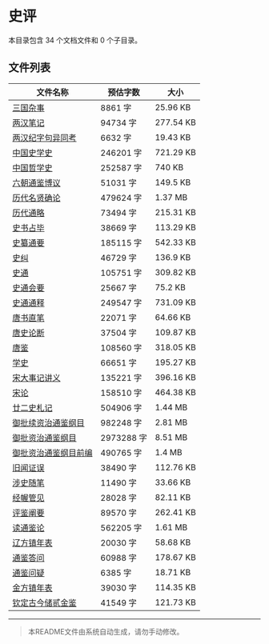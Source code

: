 # 史评

本目录包含 34 个文档文件和 0 个子目录。

## 文件列表

| 文件名称 | 预估字数 | 大小 |
|---------|---------|------|
| [三国杂事](史藏/史评/三国杂事.md) | 8861 字 | 25.96 KB |
| [两汉笔记](史藏/史评/两汉笔记.md) | 94734 字 | 277.54 KB |
| [两汉纪字句异同考](史藏/史评/两汉纪字句异同考.md) | 6632 字 | 19.43 KB |
| [中国史学史](史藏/史评/中国史学史.md) | 246201 字 | 721.29 KB |
| [中国哲学史](史藏/史评/中国哲学史.md) | 252587 字 | 740 KB |
| [六朝通鉴博议](史藏/史评/六朝通鉴博议.md) | 51031 字 | 149.5 KB |
| [历代名贤确论](史藏/史评/历代名贤确论.md) | 479624 字 | 1.37 MB |
| [历代通略](史藏/史评/历代通略.md) | 73494 字 | 215.31 KB |
| [史书占毕](史藏/史评/史书占毕.md) | 38669 字 | 113.29 KB |
| [史纂通要](史藏/史评/史纂通要.md) | 185115 字 | 542.33 KB |
| [史纠](史藏/史评/史纠.md) | 46729 字 | 136.9 KB |
| [史通](史藏/史评/史通.md) | 105751 字 | 309.82 KB |
| [史通会要](史藏/史评/史通会要.md) | 25667 字 | 75.2 KB |
| [史通通释](史藏/史评/史通通释.md) | 249547 字 | 731.09 KB |
| [唐书直笔](史藏/史评/唐书直笔.md) | 22071 字 | 64.66 KB |
| [唐史论断](史藏/史评/唐史论断.md) | 37504 字 | 109.87 KB |
| [唐鉴](史藏/史评/唐鉴.md) | 108560 字 | 318.05 KB |
| [学史](史藏/史评/学史.md) | 66651 字 | 195.27 KB |
| [宋大事记讲义](史藏/史评/宋大事记讲义.md) | 135221 字 | 396.16 KB |
| [宋论](史藏/史评/宋论.md) | 158510 字 | 464.38 KB |
| [廿二史札记](史藏/史评/廿二史札记.md) | 504906 字 | 1.44 MB |
| [御批续资治通鉴纲目](史藏/史评/御批续资治通鉴纲目.md) | 982248 字 | 2.81 MB |
| [御批资治通鉴纲目](史藏/史评/御批资治通鉴纲目.md) | 2973288 字 | 8.51 MB |
| [御批资治通鉴纲目前编](史藏/史评/御批资治通鉴纲目前编.md) | 490765 字 | 1.4 MB |
| [旧闻证误](史藏/史评/旧闻证误.md) | 38490 字 | 112.76 KB |
| [涉史随笔](史藏/史评/涉史随笔.md) | 11490 字 | 33.66 KB |
| [经幄管见](史藏/史评/经幄管见.md) | 28028 字 | 82.11 KB |
| [评鉴阐要](史藏/史评/评鉴阐要.md) | 89570 字 | 262.41 KB |
| [读通鉴论](史藏/史评/读通鉴论.md) | 562205 字 | 1.61 MB |
| [辽方镇年表](史藏/史评/辽方镇年表.md) | 20030 字 | 58.68 KB |
| [通鉴答问](史藏/史评/通鉴答问.md) | 60988 字 | 178.67 KB |
| [通鉴问疑](史藏/史评/通鉴问疑.md) | 6385 字 | 18.71 KB |
| [金方镇年表](史藏/史评/金方镇年表.md) | 39030 字 | 114.35 KB |
| [钦定古今储贰金鉴](史藏/史评/钦定古今储贰金鉴.md) | 41549 字 | 121.73 KB |

---

> 本README文件由系统自动生成，请勿手动修改。
